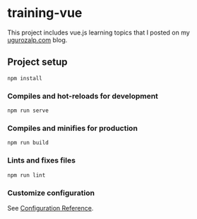 # training-vue

This project includes vue.js learning topics that I posted on my [ugurozalp.com] blog.

## Project setup
```
npm install
```

### Compiles and hot-reloads for development
```
npm run serve
```

### Compiles and minifies for production
```
npm run build
```

### Lints and fixes files
```
npm run lint
```

### Customize configuration
See [Configuration Reference](https://cli.vuejs.org/config/).

[ugurozalp.com]: http://ugurozalp.com
